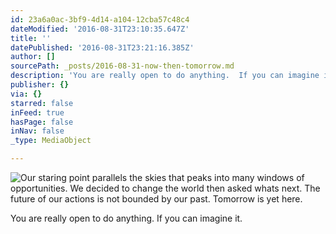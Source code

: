 ```yaml
---
id: 23a6a0ac-3bf9-4d14-a104-12cba57c48c4
dateModified: '2016-08-31T23:10:35.647Z'
title: ''
datePublished: '2016-08-31T23:21:16.385Z'
author: []
sourcePath: _posts/2016-08-31-now-then-tomorrow.md
description: 'You are really open to do anything.  If you can imagine it.  '
publisher: {}
via: {}
starred: false
inFeed: true
hasPage: false
inNav: false
_type: MediaObject

---
```

![Our staring point parallels the skies that peaks into many windows of opportunities. We decided to change the world then asked whats next. The future of our actions is not bounded by our past.  Tomorrow is yet here. ](https://imgflo.herokuapp.com/graph/2b2431f8e7ba7b0/ae38cc4883000bfb78ae63b06c69908e/croprotate.jpg?cropheight=2405&cropwidth=2420&degrees=0&input=https%3A%2F%2Fthe-grid-user-content.s3-us-west-2.amazonaws.com%2F9b9ed198-db8b-4c2a-be2e-c617cfd7afde.jpg&x=32&y=39)

You are really open to do anything. If you can imagine it.